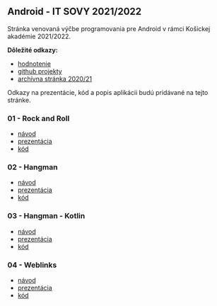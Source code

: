 ## Android - IT SOVY 2021/2022

Stránka venovaná výčbe programovania pre Android v rámci Košickej akadémie 2021/2022.

**Dôležité odkazy:**

* [hodnotenie](hodnotenie2021.md)
* [github projekty](https://github.com/miroslav-opiela?tab=repositories)
* [archívna stránka 2020/21](android2020.md)



Odkazy na prezentácie, kód a popis aplikácii budú pridávané na tejto stránke.



### 01 - Rock and Roll 

* [návod](2021/01-rock-and-roll.md)
* [prezentácia](2021/01-rock-and-roll.pdf)
* [kód](https://github.com/miroslav-opiela/itsovy-2021-rockAndRoll)

### 02 - Hangman

* [návod](2021/02-hangman.md)
* [prezentácia](2021/02-hangman.pdf)
* [kód](https://github.com/miroslav-opiela/itsovy-2021-hangman)

### 03 - Hangman - Kotlin

* [návod](2021/03-hangman_kotlin.md)
* [prezentácia](2021/03-hangman-kotlin.pdf)
* [kód](https://github.com/miroslav-opiela/itsovy-2021-hangmanKotlin)

### 04 - Weblinks

* [návod](2021/04-weblinks.md)
* [prezentácia](2021/04-weblinks.pdf)
* [kód](https://github.com/miroslav-opiela/itsovy-2021-weblinks)

